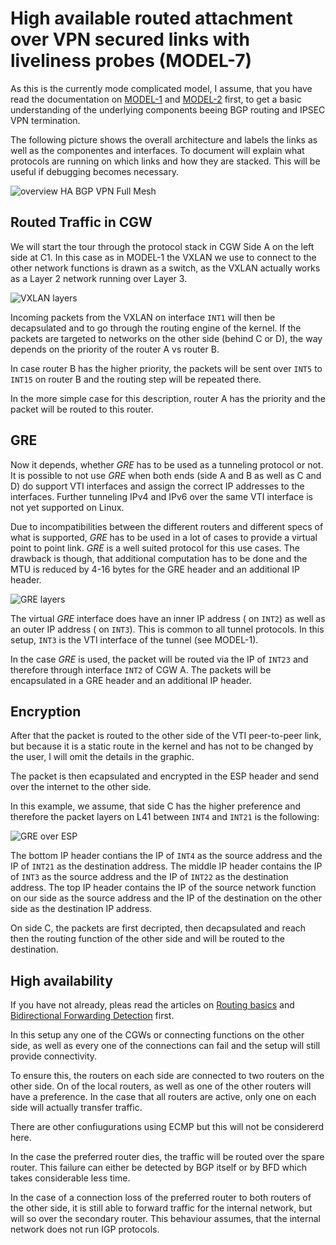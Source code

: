 # High available routed attachment over VPN secured links with liveliness probes (MODEL-7)

As this is the currently mode complicated model, I assume, that you have read
the documentation on [MODEL-1](./s2s-route-based-vpn.md) and [MODEL-2](./bgp-default-route.md)
first, to get a basic understanding of the underlying components beeing BGP
routing and IPSEC VPN termination.

The following picture shows the overall architecture and labels the links as
well as the componentes and interfaces.
To document will explain what protocols are running on which links and how
they are stacked.
This will be useful if debugging becomes necessary.

![overview HA BGP VPN Full Mesh](../../resources/images/HA-BGP-VPN-full-meshed.svg)

## Routed Traffic in CGW

We will start the tour through the protocol stack in CGW Side A on the left
side at C1.
In this case as in MODEL-1 the VXLAN we use to connect to the other network
functions is drawn as a switch, as the VXLAN actually works as a Layer 2
network running over Layer 3.

![VXLAN layers](../../resources/images/vxlan-layers.svg)

Incoming packets from the VXLAN on interface `INT1` will then be decapsulated
and to go through the routing engine of the kernel.
If the packets are targeted to networks on the other side (behind C or D), the
way depends on the priority of the router A vs router B.

In case router B has the higher priority, the packets will be sent over `INT5`
to `INT15` on router B and the routing step will be repeated there.

In the more simple case for this description, router A has the priority and
the packet will be routed to this router.

## GRE

Now it depends, whether *GRE* has to be used as a tunneling protocol or not.
It is possible to not use *GRE* when both ends (side A and B as well as C and
D) do support VTI interfaces and assign the correct IP addresses to the
interfaces.
Further tunneling IPv4 and IPv6 over the same VTI interface is not yet
supported on Linux.

Due to incompatibilities between the different routers and different specs of
what is supported, *GRE* has to be used in a lot of cases to provide a virtual
point to point link.
*GRE* is a well suited protocol for this use cases.
The drawback is though, that additional computation has to be done and the MTU
is reduced by 4-16 bytes for the GRE header and an additional IP header.

![GRE layers](../../resources/images/GRE-layers.svg)

The virtual *GRE* interface does have an inner IP address ( on `INT2`) as well
as an outer IP address ( on `INT3`).
This is common to all tunnel protocols.
In this setup, `INT3` is the VTI interface of the tunnel (see MODEL-1).

In the case *GRE* is used, the packet will be routed via the IP of `INT23` and
therefore through interface `INT2` of CGW A.
The packets will be encapsulated in a GRE header and an additional IP header.

## Encryption

After that the packet is routed to the other side of the VTI peer-to-peer
link, but because it is a static route in the kernel and has not to be
changed by the user, I will omit the details in the graphic.

The packet is then ecapsulated and encrypted in the ESP header and send over
the internet to the other side.

In this example, we assume, that side C has the higher preference and
therefore the packet layers on L41 between `INT4` and `INT21` is the
following:

![GRE over ESP](../../resources/images/GRE-over-ESP.svg)

The bottom IP header contians the IP of `INT4` as the source address and the
IP of `INT21` as the destination address.
The middle IP header contains the IP of `INT3` as the source address and the
IP of `INT22` as the destination address.
The top IP header contains the IP of the source network function on our side
as the source address and the IP of the destination on the other side as the
destination IP address.

On side C, the packets are first decripted, then decapsulated and reach then
the routing function of the other side and will be routed to the destination.

## High availability

If you have not already, pleas read the articles on
[Routing basics](../routing_basics.md) and
[Bidirectional Forwarding Detection](../bfd.md) first.

In this setup any one of the CGWs or connecting functions on the other side,
as well as every one of the connections can fail and the setup will still
provide connectivity.

To ensure this, the routers on each side are connected to two routers on the
other side.
On of the local routers, as well as one of the other routers will have a
preference.
In the case that all routers are active, only one on each side will
actually transfer traffic.

There are other confiugurations using ECMP but this will not be considererd
here.

In the case the preferred router dies, the traffic will be routed over the
spare router.
This failure can either be detected by BGP itself or by BFD which takes
considerable less time.

In the case of a connection loss of the preferred router to both routers of
the other side, it is still able to forward traffic for the internal network,
but will so over the secondary router.
This behaviour assumes, that the internal network does not run IGP protocols.
